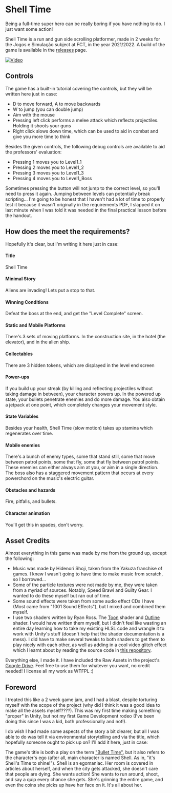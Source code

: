 # Shell Time

Being a full-time super hero can be really boring if you have nothing to do. I just want some action! 

Shell Time is a run and gun side scrolling platformer, made in 2 weeks for the Jogos e Simulação subject at FCT, in the year 2021/2022. A build of the game is available in the [releases](../../releases) page.

[![Video](https://img.youtube.com/vi/VdKHm6tsQ9E/hqdefault.jpg)](https://youtu.be/VdKHm6tsQ9E)


## Controls

The game has a built-in tutorial covering the controls, but they will be written here just in case:
* D to move forward, A to move backwards
* W to jump (you can double jump)
* Aim with the mouse
* Pressing left click performs a melee attack which reflects projectiles. Holding it shoots your guns
* Right click slows down time, which can be used to aid in combat and give you more time to think

Besides the given controls, the following debug controls are available to aid the professors' evaluation:
* Pressing 1 moves you to Level1_1
* Pressing 2 moves you to Level1_2
* Pressing 3 moves you to Level1_3
* Pressing 4 moves you to Level1_Boss

Sometimes pressing the button will not jump to the correct level, so you'll need to press it again.
Jumping between levels can potentially break scripting... I'm going to be honest that I haven't had a lot of time to properly test it because it wasn't originally in the requirements PDF, I slapped it on last minute when I was told it was needed in the final practical lesson before the handout.


## How does the meet the requirements?

Hopefully it's clear, but I'm writing it here just in case:

#### Title
Shell Time

#### Minimal Story
Aliens are invading! Lets put a stop to that.

#### Winning Conditions
Defeat the boss at the end, and get the "Level Complete" screen.

#### Static and Mobile Platforms
There's 3 sets of moving platforms. In the construction site, in the hotel (the elevator), and in the alien ship.

#### Collectables
There are 3 hidden tokens, which are displayed in the level end screen

#### Power-ups
If you build up your streak (by killing and reflecting projectiles without taking damage in between), your character powers up. In the powered up state, your bullets penetrate enemies and do more damage. 
You also obtain a jetpack at one point, which completely changes your movement style.

#### State Variables
Besides your health, Shell Time (slow motion) takes up stamina which regenerates over time.

#### Mobile enemies
There's a bunch of enemy types, some that stand still, some that move between patrol points, some that fly, some that fly between patrol points. These enemies can either always aim at you, or aim in a single direction.
The boss also has a staggered movement pattern that occurs at every powerchord on the music's electric guitar.

#### Obstacles and hazards
Fire, pitfalls, and bullets.

#### Character animation
You'll get this in spades, don't worry.


## Asset Credits
Almost everything in this game was made by me from the ground up, except the following:
* Music was made by Hidenori Shoji, taken from the Yakuza franchise of games. I knew I wasn't going to have time to make music from scratch, so I borrowed...
* Some of the particle textures were not made by me, they were taken from a myriad of sources. Notably, Speed Brawl and Guilty Gear. I wanted to do these myself but ran out of time.
* Some sound effects were taken from some audio effect CDs I have (Most came from "1001 Sound Effects"), but I mixed and combined them myself.
* I use two shaders written by Ryan Ross. The [Toon](https://github.com/IronWarrior/UnityToonShader) shader and [Outline](https://github.com/IronWarrior/UnityOutlineShader) shader. I would have written them myself, but I didn't feel like wasting an entire day learning how to take my existing HLSL code and wrangle it to work with Unity's stuff (doesn't help that the shader documentation is a mess). I did have to make several tweaks to both shaders to get them to play nicely with each other, as well as adding in a cool video glitch effect which I learnt about by reading the source code in [this repository](https://github.com/keijiro/KinoGlitch).

Everything else, I made it. I have included the Raw Assets in the project's [Google Drive](https://drive.google.com/drive/u/1/folders/1LjgYdFYKpYOtT2UIXvhdY1lmiuzb3UDS). Feel free to use them for whatever you want, no credit needed! I license all my work as WTFPL :)


## Foreword
I treated this like a 2 week game jam, and I had a blast, despite torturing myself with the scope of the project (why did I think it was a good idea to make all the assets myself????). This was my first time making something "proper" in Unity, but not my first Game Development rodeo (I've been doing this since I was a kid, both professionally and not!). 

I do wish I had made some aspects of the story a bit clearer, but all I was able to do was tell it via environmental storytelling and via the title, which hopefully someone ought to pick up on? I'll add it here, just in case:

The game's title is both a play on the term ["Bullet Time"](https://en.wikipedia.org/wiki/Bullet_time), but it also refers to the character's ego (after all, main character is named Shell. As in, "it's Shell's Time to shine!"). Shell is an egomaniac. Her room is covered in articles about herself, and when the city gets attacked, she doesn't care that people are dying. She wants action! She wants to run around, shoot, and say a quip every chance she gets. She's grinning the entire game, and even the coins she picks up have her face on it. It's all about her.